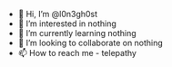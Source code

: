 - 👋 Hi, I’m @l0n3gh0st
- 👀 I’m interested in nothing
- 🌱 I’m currently learning nothing
- 💞️ I’m looking to collaborate on nothing
- 📫 How to reach me - telepathy

<!---
itchyeyes/itchyeyes is a ✨ special ✨ repository because its `README.md` (this file) appears on your GitHub profile.
You can click the Preview link to take a look at your changes.
--->
